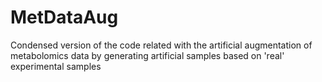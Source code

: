 # MetDataAug
Condensed version of the code related with the artificial augmentation of metabolomics data by generating artificial samples based on 'real' experimental samples
